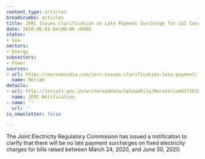 ```yaml
---
content_type: articles
breadcrumbs: articles
title: JERC Issues Clarification on Late Payment Surcharge for C&I Consumers
date: 2020-06-03 04:00:00 +0000
states:
- Goa
sectors:
- Energy
subsectors:
- Power
sources:
- url: https://mercomindia.com/jerc-issues-clarification-late-payment/
  name: Mercom
details:
- url: http://jercuts.gov.in/writereaddata/UploadFile/Moratorium637261022481097900.pdf
  name: JERC Notification
- name: ''
  url: ''
is_newsletter: false

---
```

The Joint Electricity Regulatory Commission has issued a notification to clarify that there will be no late payment surcharges on fixed electricity charges for bills raised between March 24, 2020, and June 30, 2020.
